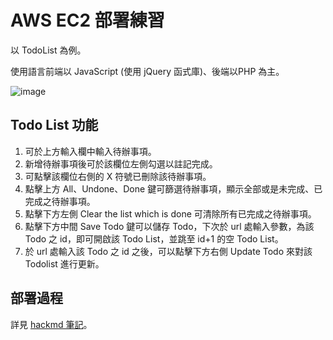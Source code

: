 # AWS EC2 部署練習

以 TodoList 為例。

使用語言前端以 JavaScript (使用 jQuery 函式庫)、後端以PHP 為主。

![image](https://github.com/YiHeng0221/deploy-test/blob/main/todolist.gif)

## Todo List 功能

1. 可於上方輸入欄中輸入待辦事項。
2. 新增待辦事項後可於該欄位左側勾選以註記完成。
3. 可點擊該欄位右側的 X 符號已刪除該待辦事項。
4. 點擊上方 All、Undone、Done 鍵可篩選待辦事項，顯示全部或是未完成、已完成之待辦事項。
5. 點擊下方左側 Clear the list which is done 可清除所有已完成之待辦事項。
6. 點擊下方中間 Save Todo 鍵可以儲存 Todo，下次於 url 處輸入參數，為該 Todo 之 id，即可開啟該 Todo List，並跳至 id+1 的空 Todo List。
7. 於 url 處輸入該 Todo 之 id 之後，可以點擊下方右側 Update Todo 來對該 Todolist 進行更新。

## 部署過程
詳見 [hackmd 筆記](https://hackmd.io/UzphGsZdTfSCTTR9mIIa6g)。
